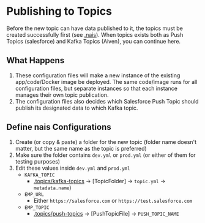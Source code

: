 # Publishing to Topics

Before the new topic can have data published to it, the topics must be created successfully first (see [.nais](/.nais)). When topics exists both as Push Topics (salesforce) and Kafka Topics (Aiven), you can continue here.

## What Happens

1. These configuration files will make a new instance of the existing app/code/Docker image be deployed. The same code/image runs for all configuration files, but separate instances so that each instance manages their own topic publication.
1. The configuration files also decides which Salesforce Push Topic should publish its designated data to which Kafka topic.

## Define nais Configurations

1. Create (or copy & paste) a folder for the new topic (folder name doesn't matter, but the same name as the topic is preferred)
1. Make sure the folder contains `dev.yml` or `prod.yml` (or either of them for testing purposes)
1. Edit these values inside `dev.yml` and `prod.yml`
   - `KAFKA_TOPIC`
     - [.topics/kafka-topics](/.topics/push-topics) → [TopicFolder] → `topic.yml` → `metadata.name`)
   - `EMP_URL`
     - Either `https://salesforce.com` or `https://test.salesforce.com`
   - `EMP_TOPIC`
     - [.topics/push-topics](/.topics/push-topics) → [PushTopicFile] → `PUSH_TOPIC_NAME`
